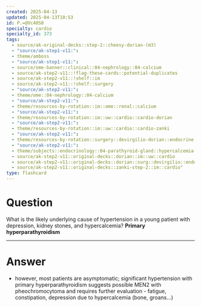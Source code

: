 ```yaml
---
created: 2025-04-13
updated: 2025-04-13T10:53
id: P.=@Vc40S8
specialty: cardio
specialty_id: 373
tags:
  - source/ak-original-decks::step-2::cheesy-dorian-(m3)
  - "source/ak-step1-v11:": 
  - theme/amboss
  - "source/ak-step1-v11:": 
  - source/ome-banner::clinical::04-nephrology::04-calcium
  - source/ak-step2-v11::!flag-these-cards::potential-duplicates
  - source/ak-step2-v11::!shelf::im
  - source/ak-step2-v11::!shelf::surgery
  - "source/ak-step2-v11:": 
  - theme/ome::04-nephrology::04-calcium
  - "source/ak-step2-v11:": 
  - theme/resources-by-rotation::im::ome::renal::calcium
  - "source/ak-step2-v11:": 
  - theme/resources-by-rotation::im::uw::cardio::cardio-dorian
  - "source/ak-step2-v11:": 
  - theme/resources-by-rotation::im::uw::cardio::cardio-zanki
  - "source/ak-step2-v11:": 
  - theme/resources-by-rotation::surgery::devirgilio-dorian::endocrine
  - "source/ak-step2-v11:": 
  - theme/subjects::endocrinology::04-parathyroid-gland::hypercalcemia::primary-hyperparathyroidism
  - source/ak-step2-v11::original-decks::dorian::im::uw::cardio
  - source/ak-step2-v11::original-decks::dorian::surg::devirgilio::endocrine
  - source/ak-step2-v11::original-decks::zanki-step-2::im::cardio"
type: flashcard
---
```


# Question
What is the likely underlying cause of hypertension in a young patient with depression, kidney stones, and hypercalcemia?   **Primary hyperparathyroidism**

---

# Answer
- however, most patients are asymptomatic; significant hypertension with primary hyperparathyroidism suggests possible MEN2 with pheochromocytoma and requires further evaluation - fatigue, constipation, depression due to hypercalcemia (bone, groans...)
